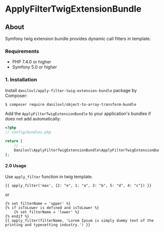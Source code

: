 # ApplyFilterTwigExtensionBundle #

## About ##

Symfony twig extension bundle provides dynamic call filters in template.

### Requirements 

  * PHP 7.4.0 or higher
  * Symfony 5.0 or higher

### 1. Installation

Install `danilovl/apply-filter-twig-extension-bundle` package by Composer:
 
``` bash
$ composer require danilovl/object-to-array-transform-bundle
```
Add the `ApplyFilterTwigExtensionBundle` to your application's bundles if does not add automatically:

``` php
<?php
// config/bundles.php

return [
    // ...
    Danilovl\ApplyFilterTwigExtensionBundle\ApplyFilterTwigExtensionBundle::class => ['all' => true]
];
```

#### 2.0 Usage

Use `apply_filter` function in twig template.

```twig
{{ apply_filter('max', {2: "e", 1: "a", 3: "b", 5: "d", 4: "c"}) }}
```
or 

```twig
{% set filterName = 'upper' %}
{% if isToLower is defined and isToLower %}
    {% set filterName = 'lower' %}
{% endif %}
{{ apply_filter(filterName, 'Lorem Ipsum is simply dummy text of the printing and typesetting industry.') }}
```